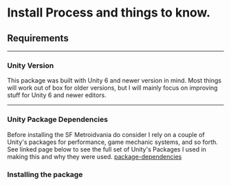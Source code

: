 ﻿# Install Process and things to know.

## Requirements

---
### Unity Version
This package was built with Unity 6 and newer version in mind. 
Most things will work out of box for older versions, but I will mainly focus on improving stuff for Unity 6 and newer editors.

---

### Unity Package Dependencies 
Before installing the SF Metroidvania do consider I rely on a couple of Unity's packages for performance, game mechanic systems, and so forth.
See linked page below to see the full set of Unity's Packages I used in making this and why they were used.
[package-dependencies](install-instructions/package-dependencies.md)

### Installing the package 
